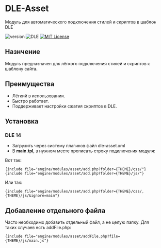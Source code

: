 # DLE-Asset
Модуль для автоматического подключения стилей и скриптов в шаблон DLE

![version](https://img.shields.io/badge/version-2.0.0-red.svg?style=flat-square "Version")
![DLE](https://img.shields.io/badge/DLE-14.x-green.svg?style=flat-square "DLE Version")
[![MIT License](https://img.shields.io/badge/license-MIT-blue.svg?style=flat-square)](https://github.com/pafnuty/DLE-Asset/blob/master/LICENSE)

## Назнчение
Модуль предназначен для лёгкого подключения стилей и скриптов к шаблону сайта.

## Преимущества
- Лёгкий в использовании.
- Быстро работает.
- Поддерживает настройки сжатия скриптов в DLE.


## Установка
### DLE 14
- Загрузить через систему плагинов файл dle-asset.xml
- В **main.tpl**, в нужном месте прописать строку подключения модуля:

Вот так:
```smarty
{include file="engine/modules/asset/add.php?folder={THEME}/css/"}
{include file="engine/modules/asset/add.php?folder={THEME}/js/"}
```
Или так:
```
{include file="engine/modules/asset/add.php?folder={THEME}/css/,{THEME}/js/&ignore=main"}
```

## Добавление отдельного файла
Часто необходимо добавить отдельный файл, а не целую папку.
Для таких случаев есть addFile.php:

```smarty
{include file="engine/modules/asset/addFile.php?file={THEME}/js/main.js"}
```
